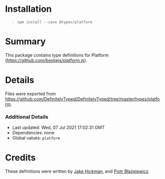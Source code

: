 # Installation
> `npm install --save @types/platform`

# Summary
This package contains type definitions for Platform (https://github.com/bestiejs/platform.js).

# Details
Files were exported from https://github.com/DefinitelyTyped/DefinitelyTyped/tree/master/types/platform.

### Additional Details
 * Last updated: Wed, 07 Jul 2021 17:02:31 GMT
 * Dependencies: none
 * Global values: `platform`

# Credits
These definitions were written by [Jake Hickman](https://github.com/JakeH), and [Piotr Błażejewicz](https://github.com/peterblazejewicz).
